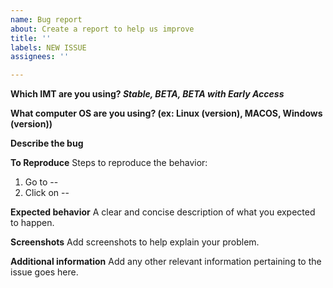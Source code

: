 ```yaml
---
name: Bug report
about: Create a report to help us improve
title: ''
labels: NEW ISSUE
assignees: ''

---
```


**Which IMT are you using?  _Stable, BETA, BETA with Early Access_**

**What computer OS are you using? (ex:  Linux (version), MACOS, Windows (version))**


**Describe the bug**


**To Reproduce**
Steps to reproduce the behavior:
1. Go to --
2. Click on --


**Expected behavior**
A clear and concise description of what you expected to happen.


**Screenshots**
Add screenshots to help explain your problem.


**Additional information**
Add any other relevant information pertaining to the issue goes here.
